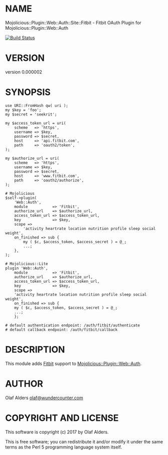 # NAME

Mojolicious::Plugin::Web::Auth::Site::Fitbit - Fitbit OAuth Plugin for Mojolicious::Plugin::Web::Auth

[![Build Status](https://travis-ci.org/oalders/mojolicious-plugin-web-auth-site-fitbit.png?branch=master)](https://travis-ci.org/oalders/mojolicious-plugin-web-auth-site-fitbit)

# VERSION

version 0.000002

# SYNOPSIS

    use URI::FromHash qw( uri );
    my $key = 'foo';
    my $secret = 'seekrit';

    my $access_token_url = uri(
        scheme   => 'https',
        username => $key,
        password => $secret,
        host     => 'api.fitbit.com',
        path     => 'oauth2/token',
    );

    my $authorize_url = uri(
        scheme   => 'https',
        username => $key,
        password => $secret,
        host     => 'www.fitbit.com',
        path     => 'oauth2/authorize',
    );

    # Mojolicious
    $self->plugin(
        'Web::Auth',
        module           => 'Fitbit',
        authorize_url    => $authorize_url,
        access_token_url => $access_token_url,
        key              => $key,
        scope =>
            'activity heartrate location nutrition profile sleep social weight',
        on_finished => sub {
            my ( $c, $access_token, $access_secret ) = @_;
            ...;
        },
    );

    # Mojolicious::Lite
    plugin 'Web::Auth',
        module           => 'Fitbit',
        authorize_url    => $authorize_url,
        access_token_url => $access_token_url,
        key              => $key,
        scope =>
        'activity heartrate location nutrition profile sleep social weight',
        on_finished => sub {
        my ( $c, $access_token, $access_secret ) = @_;
        ...;
        };

    # default authentication endpoint: /auth/fitbit/authenticate
    # default callback endpoint: /auth/fitbit/callback

# DESCRIPTION

This module adds [Fitbit](https://dev.fitbit.com/docs/) support to
[Mojolicious::Plugin::Web::Auth](https://metacpan.org/pod/Mojolicious::Plugin::Web::Auth).

# AUTHOR

Olaf Alders <olaf@wundercounter.com>

# COPYRIGHT AND LICENSE

This software is copyright (c) 2017 by Olaf Alders.

This is free software; you can redistribute it and/or modify it under
the same terms as the Perl 5 programming language system itself.
